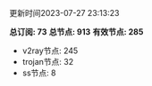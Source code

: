 更新时间2023-07-27 23:13:23

**总订阅: 73**
**总节点: 913**
**有效节点: 285**
- v2ray节点: 245
- trojan节点: 32
- ss节点: 8
